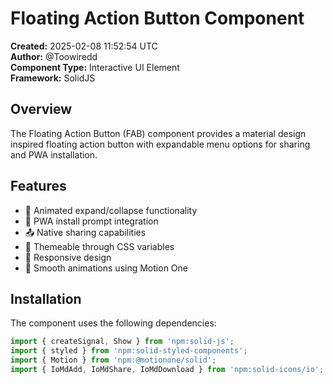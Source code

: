 # Floating Action Button Component

**Created:** 2025-02-08 11:52:54 UTC  
**Author:** @Toowiredd  
**Component Type:** Interactive UI Element  
**Framework:** SolidJS  

## Overview

The Floating Action Button (FAB) component provides a material design inspired floating action button with expandable menu options for sharing and PWA installation.

## Features

- 🎯 Animated expand/collapse functionality
- 📱 PWA install prompt integration
- 📤 Native sharing capabilities
- 🎨 Themeable through CSS variables
- 📐 Responsive design
- 🔄 Smooth animations using Motion One

## Installation

The component uses the following dependencies:
```typescript
import { createSignal, Show } from 'npm:solid-js';
import { styled } from 'npm:solid-styled-components';
import { Motion } from 'npm:@motionone/solid';
import { IoMdAdd, IoMdShare, IoMdDownload } from 'npm:solid-icons/io';